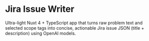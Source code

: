 # Jira Issue Writer

Ultra-light Nuxt 4 + TypeScript app that turns raw problem text and selected scope tags into concise, actionable Jira issue JSON (title + description) using OpenAI models.
